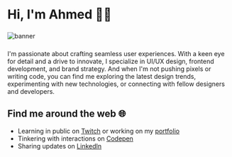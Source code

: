 # Hi, I'm Ahmed 👋🏻

###

<img src="https://github.com/cr-codez/cr-codez/blob/main/Artboard%20%E2%80%93%208.png" alt="banner" />

###

I'm passionate about crafting seamless user experiences. With a keen eye for detail and a drive to innovate, I specialize in UI/UX design, frontend development, and brand strategy. And when I'm not pushing pixels or writing code, you can find me exploring the latest design trends, experimenting with new technologies, or connecting with fellow designers and developers.

## Find me around the web 🌐

- Learning in public on <a href="https://www.twitch.tv">Twitch</a> or working on my <a href="">portfolio</a>
- Tinkering with interactions on <a href=""> Codepen</a>
- Sharing updates on <a href="">LinkedIn</a>
